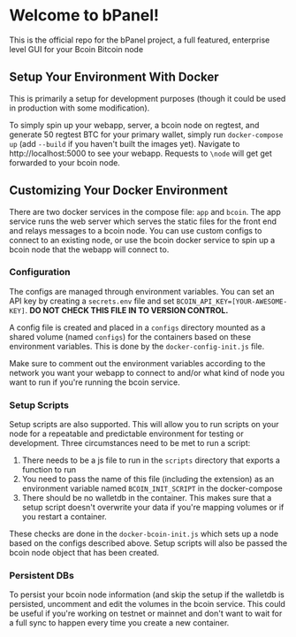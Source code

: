 # Welcome to bPanel!

This is the official repo for the bPanel project, a full featured, enterprise level GUI for your Bcoin Bitcoin node

## Setup Your Environment With Docker
This is primarily a setup for development purposes (though it could be used in production with some modification).

To simply spin up your webapp, server, a bcoin node on regtest, and generate 50 regtest BTC for your primary wallet, simply run `docker-compose up` (add `--build` if you haven't built the images yet). Navigate to http://localhost:5000 to see your webapp. Requests to `\node` will get get forwarded to your bcoin node.

## Customizing Your Docker Environment
There are two docker services in the compose file: `app` and `bcoin`. The app service runs the web server which serves the static files for the front end and relays messages to a bcoin node. You can use custom configs to connect to an existing node, or use the bcoin docker service to spin up a bcoin node that the webapp will connect to.

### Configuration
The configs are managed through environment variables. You can set an API key by creating a `secrets.env` file and set `BCOIN_API_KEY=[YOUR-AWESOME-KEY]`. __DO NOT CHECK THIS FILE IN TO VERSION CONTROL.__

A config file is created and placed in a `configs` directory mounted as a shared volume (named `configs`) for the containers based on these environment variables. This is done by the `docker-config-init.js` file.

Make sure to comment out the environment variables according to the network you want your webapp to connect to and/or what kind of node you want to run if you're running the bcoin service.

### Setup Scripts
Setup scripts are also supported. This will allow you to run scripts on your node for a repeatable and predictable environment for testing or development.
Three circumstances need to be met to run a script:
1. There needs to be a js file to run in the `scripts` directory that exports a function to run
2. You need to pass the name of this file (including the extension) as an environment variable named `BCOIN_INIT_SCRIPT` in the docker-compose
3. There should be no walletdb in the container. This makes sure that a setup script doesn't overwrite your data if you're mapping volumes or if you restart a container.

These checks are done in the `docker-bcoin-init.js` which sets up a node based on the configs described above. Setup scripts will also be passed the bcoin node object that has been created.

### Persistent DBs
To persist your bcoin node information (and skip the setup if the walletdb is persisted, uncomment and edit the volumes in the bcoin service. This could be useful if you're working on testnet or mainnet and don't want to wait for a full sync to happen every time you create a new container.
